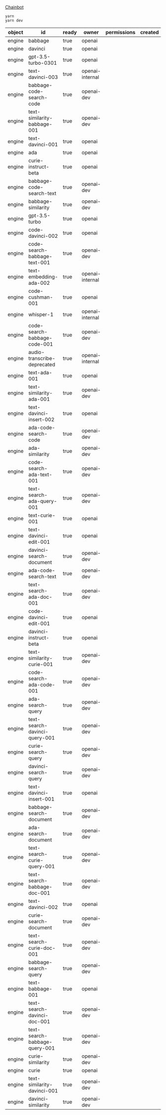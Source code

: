 [Chainbot](https://chainbot.chaincuet.com/)

```
yarn
yarn dev
```

| object | id                            | ready | owner           | permissions | created |
|--------|-------------------------------|-------|-----------------|-------------|---------|
| engine | babbage                       | true  | openai          |             |         |
| engine | davinci                       | true  | openai          |             |         |
| engine | gpt-3.5-turbo-0301            | true  | openai          |             |         |
| engine | text-davinci-003              | true  | openai-internal |             |         |
| engine | babbage-code-search-code      | true  | openai-dev      |             |         |
| engine | text-similarity-babbage-001   | true  | openai-dev      |             |         |
| engine | text-davinci-001              | true  | openai          |             |         |
| engine | ada                           | true  | openai          |             |         |
| engine | curie-instruct-beta           | true  | openai          |             |         |
| engine | babbage-code-search-text      | true  | openai-dev      |             |         |
| engine | babbage-similarity            | true  | openai-dev      |             |         |
| engine | gpt-3.5-turbo                 | true  | openai          |             |         |
| engine | code-davinci-002              | true  | openai          |             |         |
| engine | code-search-babbage-text-001  | true  | openai-dev      |             |         |
| engine | text-embedding-ada-002        | true  | openai-internal |             |         |
| engine | code-cushman-001              | true  | openai          |             |         |
| engine | whisper-1                     | true  | openai-internal |             |         |
| engine | code-search-babbage-code-001  | true  | openai-dev      |             |         |
| engine | audio-transcribe-deprecated   | true  | openai-internal |             |         |
| engine | text-ada-001                  | true  | openai          |             |         |
| engine | text-similarity-ada-001       | true  | openai-dev      |             |         |
| engine | text-davinci-insert-002       | true  | openai          |             |         |
| engine | ada-code-search-code          | true  | openai-dev      |             |         |
| engine | ada-similarity                | true  | openai-dev      |             |         |
| engine | code-search-ada-text-001      | true  | openai-dev      |             |         |
| engine | text-search-ada-query-001     | true  | openai-dev      |             |         |
| engine | text-curie-001                | true  | openai          |             |         |
| engine | text-davinci-edit-001         | true  | openai          |             |         |
| engine | davinci-search-document       | true  | openai-dev      |             |         |
| engine | ada-code-search-text          | true  | openai-dev      |             |         |
| engine | text-search-ada-doc-001       | true  | openai-dev      |             |         |
| engine | code-davinci-edit-001         | true  | openai          |             |         |
| engine | davinci-instruct-beta         | true  | openai          |             |         |
| engine | text-similarity-curie-001     | true  | openai-dev      |             |         |
| engine | code-search-ada-code-001      | true  | openai-dev      |             |         |
| engine | ada-search-query              | true  | openai-dev      |             |         |
| engine | text-search-davinci-query-001 | true  | openai-dev      |             |         |
| engine | curie-search-query            | true  | openai-dev      |             |         |
| engine | davinci-search-query          | true  | openai-dev      |             |         |
| engine | text-davinci-insert-001       | true  | openai          |             |         |
| engine | babbage-search-document       | true  | openai-dev      |             |         |
| engine | ada-search-document           | true  | openai-dev      |             |         |
| engine | text-search-curie-query-001   | true  | openai-dev      |             |         |
| engine | text-search-babbage-doc-001   | true  | openai-dev      |             |         |
| engine | text-davinci-002              | true  | openai          |             |         |
| engine | curie-search-document         | true  | openai-dev      |             |         |
| engine | text-search-curie-doc-001     | true  | openai-dev      |             |         |
| engine | babbage-search-query          | true  | openai-dev      |             |         |
| engine | text-babbage-001              | true  | openai          |             |         |
| engine | text-search-davinci-doc-001   | true  | openai-dev      |             |         |
| engine | text-search-babbage-query-001 | true  | openai-dev      |             |         |
| engine | curie-similarity              | true  | openai-dev      |             |         |
| engine | curie                         | true  | openai          |             |         |
| engine | text-similarity-davinci-001   | true  | openai-dev      |             |         |
| engine | davinci-similarity            | true  | openai-dev      |             |         |

